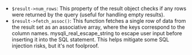 * `$result->num_rows`: This property of the result object checks if any rows were returned by the query (useful for handling empty results).
* `$result->fetch_assoc()`: This function fetches a single row of data from the result set as an associative array, where the keys correspond to the column names.
mysqli_real_escape_string to escape user input before inserting it into the SQL statement. This helps mitigate some SQL injection risks, but it's not foolproof.